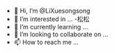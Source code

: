 - 👋 Hi, I’m @LiXuesongsong
- 👀 I’m interested in ...
-松松
- 🌱 I’m currently learning ...
- 💞️ I’m looking to collaborate on ...
- 📫 How to reach me ...

<!---
LiXuesongsong/LiXuesongsong is a ✨ special ✨ repository because its `README.md` (this file) appears on your GitHub profile.
You can click the Preview link to take a look at your changes.
--->
